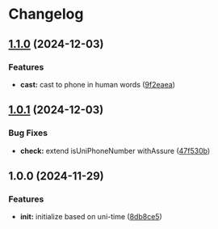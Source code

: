 # Changelog

## [1.1.0](https://github.com/ehmpathy/uni-phone/compare/v1.0.1...v1.1.0) (2024-12-03)


### Features

* **cast:** cast to phone in human words ([9f2eaea](https://github.com/ehmpathy/uni-phone/commit/9f2eaea0852bc51eee230387aeb5d6b045d3db69))

## [1.0.1](https://github.com/ehmpathy/uni-phone/compare/v1.0.0...v1.0.1) (2024-12-03)


### Bug Fixes

* **check:** extend isUniPhoneNumber withAssure ([47f530b](https://github.com/ehmpathy/uni-phone/commit/47f530b76b2c56066895b8162cbcfb608dddf722))

## 1.0.0 (2024-11-29)


### Features

* **init:** initialize based on uni-time ([8db8ce5](https://github.com/ehmpathy/uni-phone/commit/8db8ce5ee3b925ebd43aadef4e8b8425d445c227))
